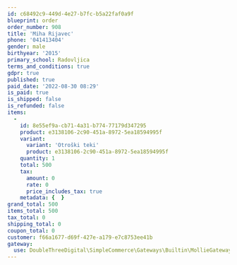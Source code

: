 ```yaml
---
id: c68492c9-449d-4e27-b7fc-b5a22faf0a9f
blueprint: order
order_number: 908
title: 'Miha Rijavec'
phone: '041413404'
gender: male
birthyear: '2015'
primary_school: Radovljica
terms_and_conditions: true
gdpr: true
published: true
paid_date: '2022-08-30 08:29'
is_paid: true
is_shipped: false
is_refunded: false
items:
  -
    id: 8e55ef9a-cb71-4a31-b774-77179d347295
    product: e3138106-2c90-451a-8972-5ea18594995f
    variant:
      variant: 'Otroški teki'
      product: e3138106-2c90-451a-8972-5ea18594995f
    quantity: 1
    total: 500
    tax:
      amount: 0
      rate: 0
      price_includes_tax: true
    metadata: {  }
grand_total: 500
items_total: 500
tax_total: 0
shipping_total: 0
coupon_total: 0
customer: f66a1677-d69f-427e-a179-e7c8753ee41b
gateway:
  use: DoubleThreeDigital\SimpleCommerce\Gateways\Builtin\MollieGateway
---
```

